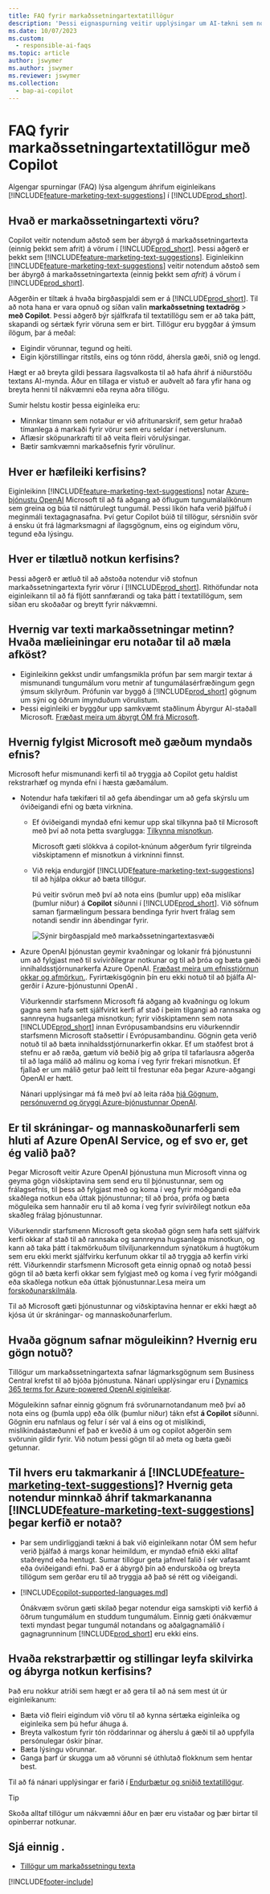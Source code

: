 ```yaml
---
title: FAQ fyrir markaðssetningartextatillögur
description: 'Þessi eignaspurning veitir upplýsingar um AI-tækni sem notuð er í Business Central ásamt lykilatriðum og upplýsingum um notkun AI, hvernig það var prófað og metið og allar sérstakar takmarkanir.'
ms.date: 10/07/2023
ms.custom:
  - responsible-ai-faqs
ms.topic: article
author: jswymer
ms.author: jswymer
ms.reviewer: jswymer
ms.collection:
  - bap-ai-copilot
---
```


# <a name="faq-for-marketing-text-suggestions-with-copilot"></a>FAQ fyrir markaðssetningartextatillögur með Copilot

Algengar spurningar (FAQ) lýsa algengum áhrifum eiginleikans [!INCLUDE[feature-marketing-text-suggestions](includes/feature-marketing-text-suggestions.md)] í [!INCLUDE[prod_short](includes/prod_short.md)].

## <a name="what-is-item-marketing-text-suggestions"></a>Hvað er markaðssetningartexti vöru?

Copilot veitir notendum aðstoð sem ber ábyrgð á markaðssetningartexta (einnig þekkt sem afrit) á vörum í [!INCLUDE[prod_short](includes/prod_short.md)]. Þessi aðgerð er þekkt sem [!INCLUDE[feature-marketing-text-suggestions](includes/feature-marketing-text-suggestions.md)]. Eiginleikinn [!INCLUDE[feature-marketing-text-suggestions](includes/feature-marketing-text-suggestions.md)] veitir notendum aðstoð sem ber ábyrgð á markaðssetningartexta (einnig þekkt sem *afrit*) á vörum í [!INCLUDE[prod_short](includes/prod_short.md)].

Aðgerðin er tiltæk á hvaða birgðaspjaldi sem er á [!INCLUDE[prod_short](includes/prod_short.md)]. Til að nota hana er vara opnuð og síðan valin **markaðssetning textadrög** > **með Copilot**. Þessi aðgerð býr sjálfkrafa til textatillögu sem er að taka þátt, skapandi og sértæk fyrir vöruna sem er birt. Tillögur eru byggðar á ýmsum ílögum, þar á meðal:

- Eigindir vörunnar, tegund og heiti.
- Eigin kjörstillingar ritstíls, eins og tónn rödd, áhersla gæði, snið og lengd.

Hægt er að breyta gildi þessara ílagsvalkosta til að hafa áhrif á niðurstöðu textans AI-mynda. Áður en tillaga er vistuð er auðvelt að fara yfir hana og breyta henni til nákvæmni eða reyna aðra tillögu.

Sumir helstu kostir þessa eiginleika eru:

- Minnkar tímann sem notaður er við afritunarskrif, sem getur hraðað tímanlega á markaði fyrir vörur sem eru seldar í netverslunum.
- Aflæsir sköpunarkrafti til að veita fleiri vörulýsingar.
- Bætir samkvæmni markaðsefnis fyrir vörulínur.

## <a name="what-are-the-systems-capabilities"></a>Hver er hæfileiki kerfisins?

Eiginleikinn [!INCLUDE[feature-marketing-text-suggestions](includes/feature-marketing-text-suggestions.md)] notar [Azure-þjónustu OpenAI](/azure/cognitive-services/openai/overview) Microsoft til að fá aðgang að öflugum tungumálalíkönum sem greina og búa til náttúrulegt tungumál. Þessi líkön hafa verið þjálfuð í meginmáli textagagnasafna. Því getur Copilot búið til tillögur, sérsniðin svör á ensku út frá lágmarksmagni af ílagsgögnum, eins og eigindum vöru, tegund eða lýsingu. 

## <a name="what-is-the-systems-intended-use"></a>Hver er tilætluð notkun kerfisins?

Þessi aðgerð er ætluð til að aðstoða notendur við stofnun markaðssetningartexta fyrir vörur í [!INCLUDE[prod_short](includes/prod_short.md)]. Rithöfundar nota eiginleikann til að fá fljótt sannfærandi og taka þátt í textatillögum, sem síðan eru skoðaðar og breytt fyrir nákvæmni. 

## <a name="how-was-item-marketing-text-evaluated-what-metrics-are-used-to-measure-performance"></a>Hvernig var texti markaðssetningar metinn? Hvaða mælieiningar eru notaðar til að mæla afköst?

- Eiginleikinn gekkst undir umfangsmikla prófun þar sem margir textar á mismunandi tungumálum voru metnir af tungumálasérfræðingum gegn ýmsum skilyrðum. Prófunin var byggð á [!INCLUDE[prod_short](includes/prod_short.md)] gögnum um sýni og öðrum ímynduðum vörulistum.
- Þessi eiginleiki er byggður upp samkvæmt staðlinum Ábyrgur AI-staðall Microsoft. [Fræðast meira um ábyrgt ÓM frá Microsoft](https://aka.ms/RAI).

## <a name="how-does-microsoft-monitor-the-quality-of-generated-content"></a>Hvernig fylgist Microsoft með gæðum myndaðs efnis?

Microsoft hefur mismunandi kerfi til að tryggja að Copilot getu haldist rekstrarhæf og mynda efni í hæsta gæðamálum.

- Notendur hafa tækifæri til að gefa ábendingar um að gefa skýrslu um óviðeigandi efni og bæta virknina.

  - Ef óviðeigandi myndað efni kemur upp skal tilkynna það til Microsoft með því að nota þetta svarglugga: [Tilkynna misnotkun](https://go.microsoft.com/fwlink/?linkid=2249810). 

    Microsoft gæti slökkva á copilot-knúnum aðgerðum fyrir tilgreinda viðskiptamenn ef misnotkun á virkninni finnst. 

  - Við rekja endurgjöf [!INCLUDE[feature-marketing-text-suggestions](includes/feature-marketing-text-suggestions.md)] til að hjálpa okkur að bæta tillögur. 

    Þú veitir svörun með því að nota eins (þumlur upp) eða mislíkar (þumlur niður) á **Copilot** síðunni í [!INCLUDE[prod_short](includes/prod_short.md)]. Við söfnum saman fjarmælingum þessara bendinga fyrir hvert frálag sem notandi sendir inn ábendingar fyrir.

    ![Sýnir birgðaspjald með markaðssetningartextasvæði](media/create-with-copilot-window-feedback.svg)

- Azure OpenAI þjónustan geymir kvaðningar og lokanir frá þjónustunni um að fylgjast með til svívirðilegrar notkunar og til að þróa og bæta gæði innihaldsstjórnunarkerfa Azure OpenAI. [Fræðast meira um efnisstjórnun okkar og afmörkun.](/azure/cognitive-services/openai/concepts/content-filter). Fyrirtækisgögnin þín eru ekki notuð til að þjálfa AI-gerðir í Azure-þjónustunni OpenAI .

   Viðurkenndir starfsmenn Microsoft fá aðgang að kvaðningu og lokum gagna sem hafa sett sjálfvirkt kerfi af stað í þeim tilgangi að rannsaka og sannreyna hugsanlega misnotkun; fyrir viðskiptamenn sem nota [!INCLUDE[prod_short](includes/prod_short.md)] innan Evrópusambandsins eru viðurkenndir starfsmenn Microsoft staðsettir í Evrópusambandinu. Gögnin geta verið notuð til að bæta innihaldsstjórnunarkerfin okkar. Ef um staðfest brot á stefnu er að ræða, gætum við beðið þig að grípa til tafarlausra aðgerða til að laga málið að málinu og koma í veg fyrir frekari misnotkun. Ef fjallað er um málið getur það leitt til frestunar eða þegar Azure-aðgangi OpenAI er hætt.

   Nánari upplýsingar má fá með því að leita ráða [hjá Gögnum, persónuvernd og öryggi Azure-þjónustunnar OpenAI](/legal/cognitive-services/openai/data-privacy#abuse-and-harmful-content-generation).

## <a name="is-there-a-logging-and-human-review-process-as-part-of-azure-openai-service-and-if-so-can-i-opt-out"></a>Er til skráningar- og mannaskoðunarferli sem hluti af Azure OpenAI Service, og ef svo er, get ég valið það?

Þegar Microsoft veitir Azure OpenAI þjónustuna mun Microsoft vinna og geyma gögn viðskiptavina sem send eru til þjónustunnar, sem og frálagsefnis, til þess að fylgjast með og koma í veg fyrir móðgandi eða skaðlega notkun eða úttak þjónustunnar; til að þróa, prófa og bæta möguleika sem hannaðir eru til að koma í veg fyrir svívirðilegt notkun eða skaðleg frálag þjónustunnar. 

Viðurkenndir starfsmenn Microsoft geta skoðað gögn sem hafa sett sjálfvirk kerfi okkar af stað til að rannsaka og sannreyna hugsanlega misnotkun, og kann að taka þátt í takmörkuðum tilviljunarkenndum sýnatökum á hugtökum sem eru ekki merkt sjálfvirku kerfunum okkar til að tryggja að kerfin virki rétt. Viðurkenndir starfsmenn Microsoft geta einnig opnað og notað þessi gögn til að bæta kerfi okkar sem fylgjast með og koma í veg fyrir móðgandi eða skaðlega notkun eða úttak þjónustunnar.Lesa meira um [forskoðunarskilmála](https://dynamics.microsoft.com/legaldocs/supp-dynamics365-preview/).

Til að Microsoft gæti þjónustunnar og viðskiptavina hennar er ekki hægt að kjósa út úr skráningar- og mannaskoðunarferlum.

## <a name="what-data-does-the-capability-collect-how-is-the-data-used"></a>Hvaða gögnum safnar möguleikinn? Hvernig eru gögn notuð?

Tillögur um markaðssetningartexta safnar lágmarksgögnum sem Business Central krefst til að bjóða þjónustuna. Nánari upplýsingar eru í [Dynamics 365 terms for Azure-powered OpenAI eiginleikar](https://go.microsoft.com/fwlink/?linkid=2236010).

Möguleikinn safnar einnig gögnum frá svörunarnotandanum með því að nota eins og (þumla upp) eða ólík (þumlur niður) tákn efst **á Copilot** síðunni. Gögnin eru nafnlaus og felur í sér val á eins og ot mislíkindi, mislíkindaástæðunni ef það er kveðið á um og copilot aðgerðin sem svörunin gildir fyrir. Við notum þessi gögn til að meta og bæta gæði getunnar.

## <a name="what-are-the-limitations-of--how-can-users-minimize-the-impact-of-the-includefeature-marketing-text-suggestions-limitations-when-using-the-system"></a>Til hvers eru takmarkanir á [!INCLUDE[feature-marketing-text-suggestions](includes/feature-marketing-text-suggestions.md)]? Hvernig geta notendur minnkað áhrif takmarkananna [!INCLUDE[feature-marketing-text-suggestions](includes/feature-marketing-text-suggestions.md)] þegar kerfið er notað?

- Þar sem undirliggjandi tækni á bak við eiginleikann notar ÓM sem hefur verið þjálfað á margs konar heimildum, er myndað efnið ekki alltaf staðreynd eða hentugt. Sumar tillögur geta jafnvel falið í sér vafasamt eða óviðeigandi efni. Það er á ábyrgð þín að endurskoða og breyta tillögum sem gerðar eru til að tryggja að það sé rétt og viðeigandi.
- [!INCLUDE[copilot-supported-languages.md](includes/copilot-supported-languages.md)]

  Ónákvæm svörun gæti skilað þegar notendur eiga samskipti við kerfið á öðrum tungumálum en studdum tungumálum. Einnig gæti ónákvæmur texti myndast þegar tungumál notandans og aðalgagnamálið í gagnagrunninum [!INCLUDE[prod_short](includes/prod_short.md)] eru ekki eins.

## <a name="what-operational-factors-and-settings-allow-for-effective-and-responsible-use-of-the-system"></a>Hvaða rekstrarþættir og stillingar leyfa skilvirka og ábyrga notkun kerfisins?

Það eru nokkur atriði sem hægt er að gera til að ná sem mest út úr eiginleikanum:

- Bæta við fleiri eigindum við vöru til að kynna sértæka eiginleika og eiginleika sem þú hefur áhuga á.
- Breyta valkostum fyrir tón röddarinnar og áherslu á gæði til að uppfylla persónulegar óskir þínar.
- Bæta lýsingu vörunnar.
- Ganga þarf úr skugga um að vörunni sé úthlutað flokknum sem hentar best.

Til að fá nánari upplýsingar er farið í [Endurbætur og sniðið textatillögur](item-marketing-text.md#improve-and-tailor-text-suggestions).

> [!TIP]
> Skoða alltaf tillögur um nákvæmni áður en þær eru vistaðar og þær birtar til opinberrar notkunar.


## <a name="see-also"></a>Sjá einnig .

- [Tillögur um markaðssetningu texta](ai-overview.md)

[!INCLUDE[footer-include](includes/footer-banner.md)]
